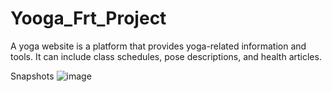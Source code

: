 # Yooga_Frt_Project
A yoga website is a platform that provides yoga-related information and tools. It can include class schedules, pose descriptions, and health articles.

Snapshots
![image](https://user-images.githubusercontent.com/104071623/234781748-a46f420a-a735-41c8-a854-e16d4a47aaeb.png)
